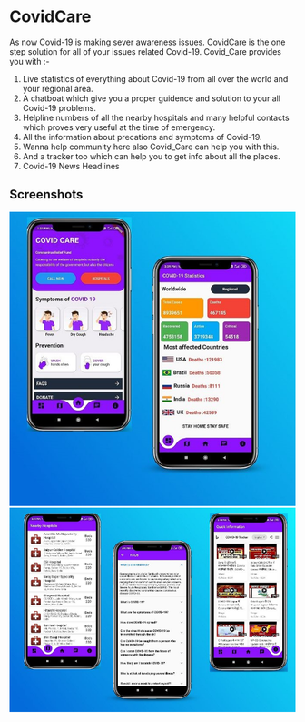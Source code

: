 # CovidCare

As now Covid-19 is making sever awareness issues.
CovidCare is the one step solution for all of your issues related Covid-19. Covid_Care provides you with :-
1. Live statistics of everything about Covid-19 from all over the world and your regional area.
2. A chatboat which give you a proper guidence and solution to your all Covid-19 problems.
3. Helpline numbers of all the nearby hospitals and many helpful contacts which proves very useful at the time of emergency.
4. All the information about precations and symptoms of Covid-19.
5. Wanna help community here also Covid_Care can help you with this.
6. And a tracker too which can help you to get info about all the places.
7. Covid-19 News Headlines

## Screenshots
<img src="./Screenshots/link1.JPG" >
<img src="./Screenshots/link2.JPG" >





